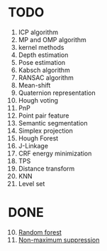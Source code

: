 # TODO

1. ICP algorithm
2. MP and OMP algorithm
3. kernel methods
5. Depth estimation
6. Pose estimation
8. Kabsch algorithm
9. RANSAC algorithm
11. Mean-shift
12. Quaternion representation
13. Hough voting
14. PnP
15. Point pair feature
16. Semantic segmentation
17. Simplex projection
18. Hough Forest
19. J-Linkage
20. CRF energy minimization
21. TPS
22. Distance transform
23. KNN
24. Level set

# DONE
10. [Random forest](./RandomForest/random_forest.ipynb)
21. [Non-maximum suppression](./NMS/nms.ipynb)
